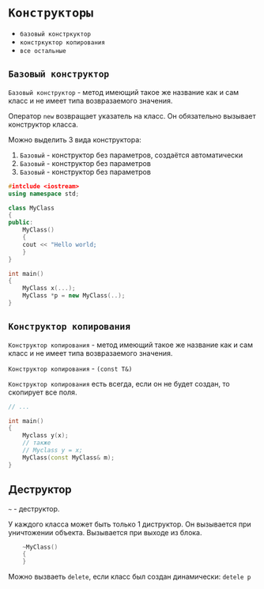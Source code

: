 # `Конструкторы`

- `базовый констркуктор`
- `констркуктор копирования`
- `все остальные`

## `Базовый конструктор`

`Базовый конструктор` - метод имеющий такое же название как и сам класс и не имеет типа
возвразаемого значения.

Оператор `new` возвращает указатель на класс. Он обязательно вызывает
конструктор класса.

Можно выделить 3 вида конструктора:
1. `Базовый` - конструктор без параметров, создаётся автоматически
2. `Базовый` - конструктор без параметров
3. `Базовый` - конструктор без параметров

```cpp
#intclude <iostream>
using namespace std;

class MyClass
{
public:
    MyClass()
    {
	cout << "Hello world;
    }
}

int main()
{
    MyClass x(...);
    MyClass *p = new MyClass(..);
}
```

## `Конструктор копирования`

`Конструктор копирования` - метод имеющий такое же название как и сам класс и
не имеет типа возвразаемого значения.

`Конструктор копирования` - `(const T&)`

`Конструктор копирования` есть всегда, если он не будет создан, то скопирует
все поля.

```cpp
// ...

int main()
{
    Myclass y(x);
    // также
    // Myclass y = x;
    MyClass(const MyClass& m);
}
```

## Деструктор

`~` - деструктор.

У каждого класса может быть только 1 диструктор. Он вызывается при уничтожении
объекта. Вызывается при выходе из блока.

```cpp
    ~MyClass()
    {
    }
```

Можно вызваеть `delete`, если класс был создан динамически: `detele p`
